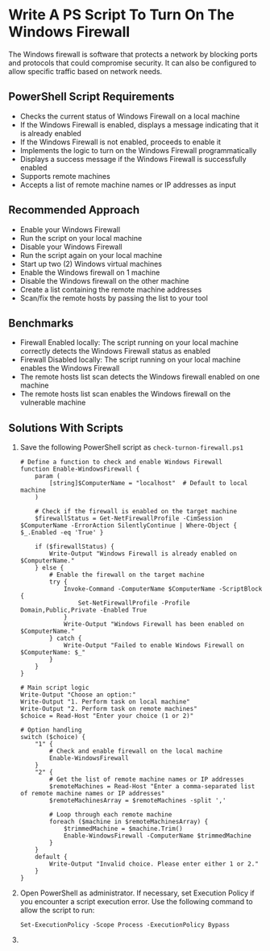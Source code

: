 # Write A PS Script To Turn On The Windows Firewall
The Windows firewall is software that protects a network by blocking ports and protocols that could compromise security. It can also be configured to allow specific traffic based on network needs.

## PowerShell Script Requirements
- Checks the current status of Windows Firewall on a local machine
- If the Windows Firewall is enabled, displays a message indicating that it is already enabled
- If the Windows Firewall is not enabled, proceeds to enable it
- Implements the logic to turn on the Windows Firewall programmatically
- Displays a success message if the Windows Firewall is successfully enabled
- Supports remote machines
- Accepts a list of remote machine names or IP addresses as input



## Recommended Approach
- Enable your Windows Firewall
- Run the script on your local machine
- Disable your Windows Firewall
- Run the script again on your local machine
- Start up two (2) Windows virtual machines
- Enable the Windows firewall on 1 machine
- Disable the Windows firewall on the other machine
- Create a list containing the remote machine addresses
- Scan/fix the remote hosts by passing the list to your tool



## Benchmarks
- Firewall Enabled locally: The script running on your local machine correctly detects the Windows Firewall status as enabled
- Firewall Disabled locally: The script running on your local machine enables the Windows Firewall
- The remote hosts list scan detects the Windows firewall enabled on one machine
- The remote hosts list scan enables the Windows firewall on the vulnerable machine


## Solutions With Scripts
1. Save the following PowerShell script as `check-turnon-firewall.ps1`
   ```
   # Define a function to check and enable Windows Firewall
   function Enable-WindowsFirewall {
       param (
           [string]$ComputerName = "localhost"  # Default to local machine
       )
   
       # Check if the firewall is enabled on the target machine
       $firewallStatus = Get-NetFirewallProfile -CimSession $ComputerName -ErrorAction SilentlyContinue | Where-Object { $_.Enabled -eq 'True' }
   
       if ($firewallStatus) {
           Write-Output "Windows Firewall is already enabled on $ComputerName."
       } else {
           # Enable the firewall on the target machine
           try {
               Invoke-Command -ComputerName $ComputerName -ScriptBlock {
                   Set-NetFirewallProfile -Profile Domain,Public,Private -Enabled True
               }
               Write-Output "Windows Firewall has been enabled on $ComputerName."
           } catch {
               Write-Output "Failed to enable Windows Firewall on $ComputerName: $_"
           }
       }
   }
   
   # Main script logic
   Write-Output "Choose an option:"
   Write-Output "1. Perform task on local machine"
   Write-Output "2. Perform task on remote machines"
   $choice = Read-Host "Enter your choice (1 or 2)"
   
   # Option handling
   switch ($choice) {
       "1" {
           # Check and enable firewall on the local machine
           Enable-WindowsFirewall
       }
       "2" {
           # Get the list of remote machine names or IP addresses
           $remoteMachines = Read-Host "Enter a comma-separated list of remote machine names or IP addresses"
           $remoteMachinesArray = $remoteMachines -split ','
   
           # Loop through each remote machine
           foreach ($machine in $remoteMachinesArray) {
               $trimmedMachine = $machine.Trim()
               Enable-WindowsFirewall -ComputerName $trimmedMachine
           }
       }
       default {
           Write-Output "Invalid choice. Please enter either 1 or 2."
       }
   }
   ```
2. Open PowerShell as administrator. If necessary, set Execution Policy if you encounter a script execution error. Use the following command to allow the script to run:
   ```
   Set-ExecutionPolicy -Scope Process -ExecutionPolicy Bypass
   ```
3. 
